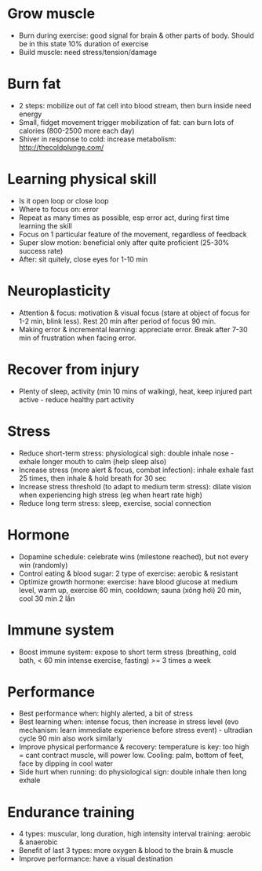 # Grow muscle
- Burn during exercise: good signal for brain & other parts of body. Should be in this state 10% duration of exercise
- Build muscle: need stress/tension/damage

# Burn fat
- 2 steps: mobilize out of fat cell into blood stream, then burn inside need energy
- Small, fidget movement trigger mobilization of fat: can burn lots of calories (800-2500 more each day)
- Shiver in response to cold: increase metabolism: http://thecoldplunge.com/

# Learning physical skill
- Is it open loop or close loop
- Where to focus on: error
- Repeat as many times as possible, esp error act, during first time learning the skill
- Focus on 1 particular feature of the movement, regardless of feedback
- Super slow motion: beneficial only after quite proficient (25-30% success rate)
- After: sit quitely, close eyes for 1-10 min

# Neuroplasticity
- Attention & focus: motivation & visual focus (stare at object of focus for 1-2 min, blink less). Rest 20 min after period of focus 90 min.
- Making error & incremental learning: appreciate error. Break after 7-30 min of frustration when facing error.

# Recover from injury
- Plenty of sleep, activity (min 10 mins of walking), heat, keep injured part active - reduce healthy part activity

# Stress
- Reduce short-term stress: physiological sigh: double inhale nose - exhale longer mouth to calm (help sleep also)
- Increase stress (more alert & focus, combat infection): inhale exhale fast 25 times, then inhale & hold breath for 30 sec
- Increase stress threshold (to adapt to medium term stress): dilate vision when experiencing high stress (eg when heart rate high)
- Reduce long term stress: sleep, exercise, social connection

# Hormone
- Dopamine schedule: celebrate wins (milestone reached), but not every win (randomly)
- Control eating & blood sugar: 2 type of exercise: aerobic & resistant
- Optimize growth hormone: exercise: have blood glucose at medium level, warm up, exercise 60 min, cooldown; sauna (xông hơi) 20 min, cool 30 min 2 lần

# Immune system
- Boost immune system: expose to short term stress (breathing, cold bath, < 60 min intense exercise, fasting) >= 3 times a week

# Performance
- Best performance when: highly alerted, a bit of stress
- Best learning when: intense focus, then increase in stress level (evo mechanism: learn immediate experience before stress event) - ultradian cycle 90 min also work similarly
- Improve physical performance & recovery: temperature is key: too high = cant contract muscle, will power low. Cooling: palm, bottom of feet, face by dipping in cool water
- Side hurt when running: do physiological sign: double inhale then long exhale

# Endurance training
- 4 types: muscular, long duration, high intensity interval training: aerobic & anaerobic
- Benefit of last 3 types: more oxygen & blood to the brain & muscle
- Improve performance: have a visual destination
